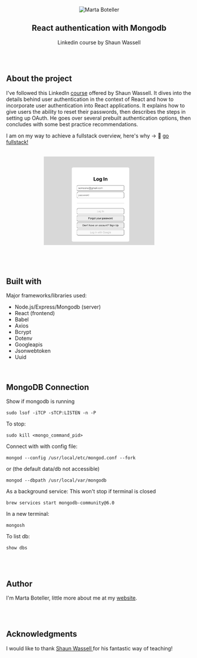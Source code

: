<!-- PROJECT TITLE -->
<br />
<div align="center">
<img src="https://avatars.githubusercontent.com/u/43497073?s=400&u=76b8ae73d9487edc8c80e987e9067832446ab6d1&v=4" alt="Marta Boteller" width="80" height="80">
<h2 align="center">React authentication with Mongodb</h3>
<p align="center"> Linkedin course by Shaun Wassell</p>
<br />
</div>
<br/>

## About the project

I've followed this LinkedIn <a href="https://www.linkedin.com/learning/react-authentication">course</a> offered by Shaun Wassell. It dives into the details behind user authentication in the context of React and how to incorporate user authentication into React applications. It explains how to give users the ability to reset their passwords, then describes the steps in setting up OAuth. He goes over several prebuilt authentication options, then concludes with some best practice recommendations.

I am on my way to achieve a fullstack overview, here's why -> :rocket: [go fullstack!](https://martaboteller.com/fullstack)

<br/>

<img style="display:block;margin-left:auto;margin-right:auto;padding-bottom:40px" src="./front-end/public/ui.png" width="300" alt="project's view">

<br/>

## Built with

Major frameworks/libraries used:

- Node.js/Express/Mongodb (server)
- React (frontend)
- Babel
- Axios
- Bcrypt
- Dotenv
- Googleapis
- Jsonwebtoken
- Uuid

<br/>

## MongoDB Connection

Show if mongodb is running

```
sudo lsof -iTCP -sTCP:LISTEN -n -P
```

To stop:

```
sudo kill <mongo_command_pid>
```

Connect with with config file:

```
mongod --config /usr/local/etc/mongod.conf --fork
```

or (the default data/db not accessible)

```
mongod --dbpath /usr/local/var/mongodb
```

As a background service:
This won't stop if terminal is closed

```
brew services start mongodb-community@6.0
```

In a new terminal:

```
mongosh
```

To list db:

```
show dbs
```

<br/> <br/>

## Author

I'm Marta Boteller, little more about me at my [website](https://martaboteller.com).

<br/> <br/>

## Acknowledgments

<p>I would like to thank <a href="https://www.linkedin.com/learning/react-authentication">Shaun Wassell </a> for his fantastic way of teaching!
